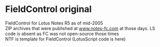 # FieldControl original
FieldControl for Lotus Notes R5 as of mid-2005<BR>
ZIP archives that were published at www.notes-fc.com at those days. LS code is absent as FC was not open-source those times<BR>
NTF is template for FieldControl (LotusScript code is here)<BR>
